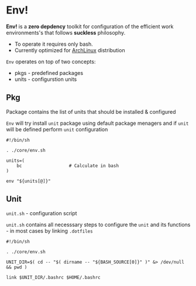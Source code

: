 # Env!

__Env!__ is a __zero depdency__ toolkit for configuration of the efficient work environments's that follows  __suckless__ philosophy.



 * To operate it requires only bash.
 * Currently optimized for [ArchLinux](https://www.archlinux.org/) distribution 


`Env` operates on top of two concepts:
  * pkgs	- predefined packages
  * units 	- configurstion units





Pkg
---

Package contains the list of units that should be installed & configured

`Env` will try install `unit` package using default package menagers and if `unit` will be defined perform `unit` configuration

```
#!/bin/sh

. ./core/env.sh

units=(
    bc                  # Calculate in bash    
)

env "${units[@]}"

```


Unit
---
`unit.sh` - configuration script

`unit.sh` contains all necesssary steps to configure the `unit` and its functions - in most cases by linking `.dotfiles` 

```
#!/bin/sh

. ./core/env.sh

UNIT_DIR=$( cd -- "$( dirname -- "${BASH_SOURCE[0]}" )" &> /dev/null && pwd )

link $UNIT_DIR/.bashrc $HOME/.bashrc
```


